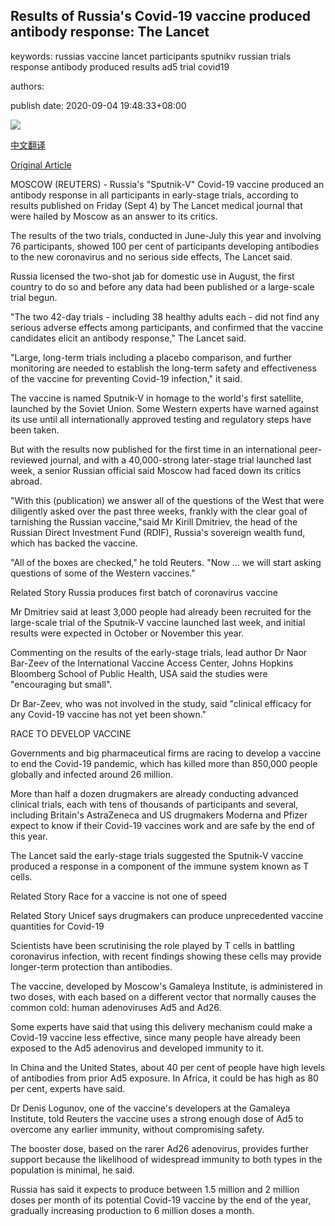 ## Results of Russia's Covid-19 vaccine produced antibody response: The Lancet

keywords: russias vaccine lancet participants sputnikv russian trials response antibody produced results ad5 trial covid19

authors: 

publish date: 2020-09-04 19:48:33+08:00

![](https://www.straitstimes.com/sites/default/files/styles/x_large/public/articles/2020/09/04/tl-lancet-r-040920.jpg?itok=o38E9yzQ)

[中文翻译](Results%20of%20Russia%27s%20Covid-19%20vaccine%20produced%20antibody%20response%3A%20The%20Lancet_zh.md)

[Original Article](https://www.straitstimes.com/world/europe/results-of-russias-covid-19-vaccine-produced-antibody-response-the-lancet)

MOSCOW (REUTERS) - Russia's "Sputnik-V" Covid-19 vaccine produced an antibody response in all participants in early-stage trials, according to results published on Friday (Sept 4) by The Lancet medical journal that were hailed by Moscow as an answer to its critics.

The results of the two trials, conducted in June-July this year and involving 76 participants, showed 100 per cent of participants developing antibodies to the new coronavirus and no serious side effects, The Lancet said.

Russia licensed the two-shot jab for domestic use in August, the first country to do so and before any data had been published or a large-scale trial begun.

"The two 42-day trials - including 38 healthy adults each - did not find any serious adverse effects among participants, and confirmed that the vaccine candidates elicit an antibody response," The Lancet said.

"Large, long-term trials including a placebo comparison, and further monitoring are needed to establish the long-term safety and effectiveness of the vaccine for preventing Covid-19 infection," it said.

The vaccine is named Sputnik-V in homage to the world's first satellite, launched by the Soviet Union. Some Western experts have warned against its use until all internationally approved testing and regulatory steps have been taken.

But with the results now published for the first time in an international peer-reviewed journal, and with a 40,000-strong later-stage trial launched last week, a senior Russian official said Moscow had faced down its critics abroad.

"With this (publication) we answer all of the questions of the West that were diligently asked over the past three weeks, frankly with the clear goal of tarnishing the Russian vaccine,"said Mr Kirill Dmitriev, the head of the Russian Direct Investment Fund (RDIF), Russia's sovereign wealth fund, which has backed the vaccine.

"All of the boxes are checked," he told Reuters. "Now ... we will start asking questions of some of the Western vaccines."

Related Story Russia produces first batch of coronavirus vaccine

Mr Dmitriev said at least 3,000 people had already been recruited for the large-scale trial of the Sputnik-V vaccine launched last week, and initial results were expected in October or November this year.

Commenting on the results of the early-stage trials, lead author Dr Naor Bar-Zeev of the International Vaccine Access Center, Johns Hopkins Bloomberg School of Public Health, USA said the studies were "encouraging but small".

Dr Bar-Zeev, who was not involved in the study, said "clinical efficacy for any Covid-19 vaccine has not yet been shown."

RACE TO DEVELOP VACCINE

Governments and big pharmaceutical firms are racing to develop a vaccine to end the Covid-19 pandemic, which has killed more than 850,000 people globally and infected around 26 million.

More than half a dozen drugmakers are already conducting advanced clinical trials, each with tens of thousands of participants and several, including Britain's AstraZeneca and US drugmakers Moderna and Pfizer expect to know if their Covid-19 vaccines work and are safe by the end of this year.

The Lancet said the early-stage trials suggested the Sputnik-V vaccine produced a response in a component of the immune system known as T cells.

Related Story Race for a vaccine is not one of speed

Related Story Unicef says drugmakers can produce unprecedented vaccine quantities for Covid-19

Scientists have been scrutinising the role played by T cells in battling coronavirus infection, with recent findings showing these cells may provide longer-term protection than antibodies.

The vaccine, developed by Moscow's Gamaleya Institute, is administered in two doses, with each based on a different vector that normally causes the common cold: human adenoviruses Ad5 and Ad26.

Some experts have said that using this delivery mechanism could make a Covid-19 vaccine less effective, since many people have already been exposed to the Ad5 adenovirus and developed immunity to it.

In China and the United States, about 40 per cent of people have high levels of antibodies from prior Ad5 exposure. In Africa, it could be has high as 80 per cent, experts have said.

Dr Denis Logunov, one of the vaccine's developers at the Gamaleya Institute, told Reuters the vaccine uses a strong enough dose of Ad5 to overcome any earlier immunity, without compromising safety.

The booster dose, based on the rarer Ad26 adenovirus, provides further support because the likelihood of widespread immunity to both types in the population is minimal, he said.

Russia has said it expects to produce between 1.5 million and 2 million doses per month of its potential Covid-19 vaccine by the end of the year, gradually increasing production to 6 million doses a month.